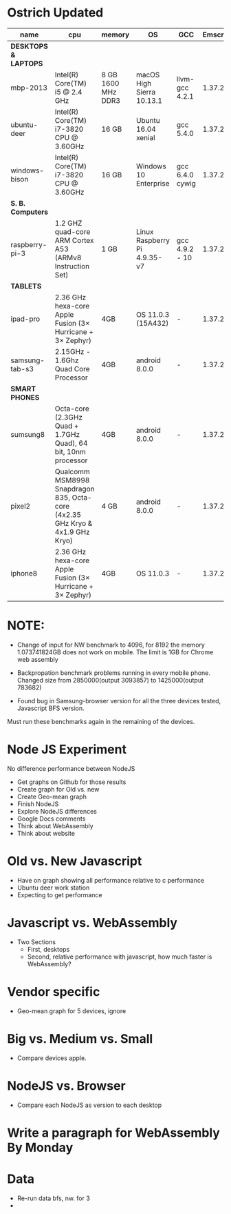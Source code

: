 # Ostrich Updated

|name   |cpu    |memory |OS     | GCC | Emscripten| Report | Data|
|----   |---    |-------|-------|-----|-----------|-----------|-----------|
| __DESKTOPS & LAPTOPS__   |    |||||||
|mbp-2013    |  Intel(R) Core(TM) i5 @ 2.4 GHz   |  8 GB 1600 MHz DDR3      |   macOS High Sierra 10.13.1 |llvm-gcc 4.2.1   |1.37.22 |[report](./data/mbp2013/report-mbp2013.md) |[mbp2013.csv](./data/mbp2013/browser/platform=mbp2013,input-size=medium.csv) |
|ubuntu-deer    |Intel(R) Core(TM) i7-3820 CPU @ 3.60GHz     |  16 GB     |   Ubuntu 16.04 xenial |gcc 5.4.0 |1.37.22  |[report](./data/ubuntu-deer/report-ubuntu-deer.md) | [ubuntu-deer.csv](./data/ubuntu-deer/browser/platform=ubuntu-deer,input-size=medium.csv)|
|windows-bison    |  Intel(R) Core(TM) i7-3820 CPU @ 3.60GHz   | 16 GB |   Windows 10 Enterprise | gcc 6.4.0 cywig  |1.37.22 |[report](./data/windows-bison/report-windows-bison.md) | [windows-bison.csv](./data/windows-bison/browser/platform=windows-bison,input-size=medium.csv)|
| __S. B. Computers__   |    |||||||
| raspberry-pi-3 | 1.2 GHZ quad-core ARM Cortex A53 (ARMv8 Instruction Set) | 1 GB | Linux Raspberry Pi 4.9.35-v7 | gcc 4.9.2 - 10 | 1.37.22 | [report](./data/raspberry-pi-3/report-raspberry-pi-3.md) | [raspberry-pi-3.csv](./data/raspberry-pi-3/server/platform=raspberry3,environment=node-remote-raspberry,input-size=medium.csv)|
| __TABLETS__   |    |||||||
| ipad-pro | 2.36 GHz hexa-core Apple Fusion (3× Hurricane + 3× Zephyr) | 4GB  | OS 11.0.3 (15A432) | - | 1.37.22 |[report](./data/ipad-pro/report-ipad-pro.md) | [ipad-pro.csv](./data/ipad-pro/browser/platform=ipad-pro,input-size=medium.csv) |
| samsung-tab-s3|2.15GHz - 1.6Ghz Quad Core Processor | 4GB  | android 8.0.0 | - |  1.37.22 |[report](./data/samsung-tab-s3/report-samsung-tab-s3.md) | [samsung-tab-s3.csv](./data/samsung-tab-s3/browser/platform=samsung-tab-s3,input-size=medium.csv) |
| __SMART PHONES__   |    |||||||
| sumsung8 | Octa-core (2.3GHz Quad + 1.7GHz Quad), 64 bit, 10nm processor | 4GB | android 8.0.0 | - | 1.37.22| [report](./data/samsung8/report-samsung8.md) | [sumsung8.csv](./data/samsung8/browser/platform=samsung8,input-size=medium.csv) |
| pixel2  | Qualcomm MSM8998 Snapdragon 835, Octa-core (4x2.35 GHz Kryo & 4x1.9 GHz Kryo) | 4 GB | android 8.0.0 | - | 1.37.22|[report](./data/pixel2/report-pixel2.md) | [pixel2.csv](./data/pixel2/browser/platform=pixel2,input-size=medium.csv) |
| iphone8 | 2.36 GHz hexa-core Apple Fusion (3× Hurricane + 3× Zephyr)| 4GB | OS 11.0.3 | - | 1.37.22 | [report](./data/iphone10/report-iphone10.md) | [iphone10.csv](./data/pixel2/browser/platform=iphone10,input-size=medium.csv) |


# NOTE: 
- Change of input for NW benchmark to 4096, for 8192 the memory 1.073741824GB does not work on mobile. The limit is 1GB for Chrome web assembly

- Backpropation benchmark problems running in every mobile phone. Changed size from 2850000(output 3093857) to 1425000(output 783682)

- Found bug in Samsung-browser version for all the three devices tested, Javascript BFS version.

Must run these benchmarks again in the remaining of the devices.
# Node JS Experiment
No difference performance between NodeJS
 - Get graphs on Github for those results
 - Create graph for Old vs. new
 - Create Geo-mean graph
 - Finish NodeJS
 - Explore NodeJS differences
 - Google Docs comments
 - Think about WebAssembly
 - Think about website

# Old vs. New Javascript

- Have on graph showing all performance relative to c performance
- Ubuntu deer work station
- Expecting to get performance

# Javascript vs. WebAssembly

- Two Sections
    - First, desktops
    - Second, relative performance with javascript, how much faster is WebAssembly?
# Vendor specific
- Geo-mean graph for 5 devices, ignore 
# Big vs. Medium vs. Small
- Compare devices apple. 
# NodeJS vs. Browser
- Compare each NodeJS as version to each desktop

# Write a paragraph for WebAssembly By Monday

# Data
- Re-run data bfs, nw. for 3 
- 


